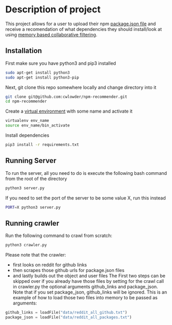 # Description of project
This project allows for a user to upload their npm [package.json file](https://docs.npmjs.com/files/package.json) and receive a recomendation of what dependencies they should install/look at using [memory based collaborative filtering](https://en.wikipedia.org/wiki/Collaborative_filtering).

## Installation
First make sure you have python3 and pip3 installed
```bash
sudo apt-get install python3
sudo apt-get install python3-pip
```
Next, git clone this repo somewhere locally and change directory into it
```bash
git clone git@github.com:cwlowder/npm-recommender.git
cd npm-recommender
```
Create a [virtual environment](https://www.geeksforgeeks.org/python-virtual-environment/) with some name and activate it
```bash
virtualenv env_name
source env_name/bin_activate
```
Install dependencies
```bash
pip3 install -r requirements.txt
```

## Running Server
To run the server, all you need to do is execute the following bash command from the root of the directory
```bash
python3 server.py
```
If you need to set the port of the server to be some value X, run this instead
```bash
PORT=X python3 server.py
```

## Running crawler
Run the following command to crawl from scratch:
```bash
python3 crawler.py
```
Please note that the crawler:
* first looks on reddit for github links
* then scrapes those github urls for package.json files
* and lastly builds out the object and user files
The First two steps can be skipped over if you already have those files by setting for the crawl call in crawler.py the optional arguments github_links and package_json. Note that if you set package_json, github_links will be ignored. This is an example of how to load those two files into memory to be passed as arguments:
```python
github_links = loadFile("data/reddit_all_github.txt")
package_json = loadFile("data/reddit_all_packages.txt")
```